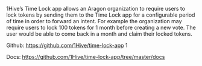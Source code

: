 1Hive’s Time Lock app allows an Aragon organization to require users to lock tokens by sending them to the Time Lock app for a configurable period of time in order to forward an intent. For example the organization may require users to lock 100 tokens for 1 month before creating a new vote. The user would be able to come back in a month and claim their locked tokens.

Github: https://github.com/1Hive/time-lock-app 1

Docs: https://github.com/1Hive/time-lock-app/tree/master/docs 
